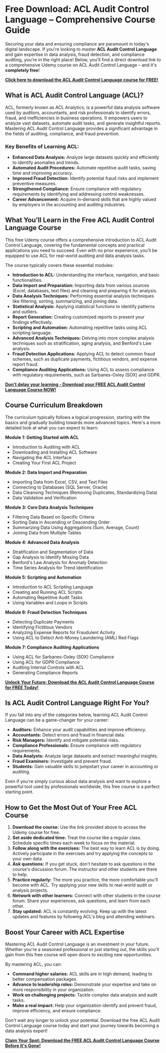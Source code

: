 # Free Download: ACL Audit Control Language – Comprehensive Course Guide

Securing your data and ensuring compliance are paramount in today's digital landscape. If you're looking to master **ACL Audit Control Language** and gain expertise in data analysis, fraud detection, and compliance auditing, you're in the right place! Below, you'll find a direct download link to a comprehensive Udemy course on ACL Audit Control Language – and it's **completely free**!

[**Click here to download the ACL Audit Control Language course for FREE!**](https://udemywork.com/acl-audit-control-language)

## What is ACL Audit Control Language (ACL)?

ACL, formerly known as ACL Analytics, is a powerful data analysis software used by auditors, accountants, and risk professionals to identify errors, fraud, and inefficiencies in business operations. It empowers users to analyze vast datasets, automate audit tasks, and generate insightful reports. Mastering ACL Audit Control Language provides a significant advantage in the fields of auditing, compliance, and fraud prevention.

### Key Benefits of Learning ACL:

*   **Enhanced Data Analysis:** Analyze large datasets quickly and efficiently to identify anomalies and trends.
*   **Automated Audit Procedures:** Automate repetitive audit tasks, saving time and improving accuracy.
*   **Improved Fraud Detection:** Identify potential fraud risks and implement preventive measures.
*   **Strengthened Compliance:** Ensure compliance with regulatory requirements by identifying and addressing control weaknesses.
*   **Career Advancement:** Acquire in-demand skills that are highly valued by employers in the accounting and auditing industries.

## What You’ll Learn in the Free ACL Audit Control Language Course

This free Udemy course offers a comprehensive introduction to ACL Audit Control Language, covering the fundamental concepts and practical applications you need to succeed. Even with no prior experience, you’ll be equipped to use ACL for real-world auditing and data analysis tasks.

The course typically covers these essential modules:

*   **Introduction to ACL:** Understanding the interface, navigation, and basic functionalities.
*   **Data Import and Preparation:** Importing data from various sources (Excel, databases, text files) and cleaning and preparing it for analysis.
*   **Data Analysis Techniques:** Performing essential analysis techniques like filtering, sorting, summarizing, and joining data.
*   **Statistical Analysis:** Applying statistical functions to identify patterns and outliers.
*   **Report Generation:** Creating customized reports to present your findings effectively.
*   **Scripting and Automation:** Automating repetitive tasks using ACL scripting language.
*   **Advanced Analysis Techniques:** Delving into more complex analysis techniques such as stratification, aging analysis, and Benford's Law analysis.
*   **Fraud Detection Applications:** Applying ACL to detect common fraud schemes, such as duplicate payments, fictitious vendors, and expense report fraud.
*   **Compliance Auditing Applications:** Using ACL to assess compliance with regulatory requirements, such as Sarbanes-Oxley (SOX) and GDPR.

[**Don't delay your learning - Download your FREE ACL Audit Control Language Course NOW!**](https://udemywork.com/acl-audit-control-language)

## Course Curriculum Breakdown

The curriculum typically follows a logical progression, starting with the basics and gradually building towards more advanced topics. Here's a more detailed look at what you can expect to learn:

**Module 1: Getting Started with ACL**

*   Introduction to Auditing with ACL
*   Downloading and Installing ACL Software
*   Navigating the ACL Interface
*   Creating Your First ACL Project

**Module 2: Data Import and Preparation**

*   Importing Data from Excel, CSV, and Text Files
*   Connecting to Databases (SQL Server, Oracle)
*   Data Cleansing Techniques (Removing Duplicates, Standardizing Data)
*   Data Validation and Verification

**Module 3: Core Data Analysis Techniques**

*   Filtering Data Based on Specific Criteria
*   Sorting Data in Ascending or Descending Order
*   Summarizing Data Using Aggregations (Sum, Average, Count)
*   Joining Data from Multiple Tables

**Module 4: Advanced Data Analysis**

*   Stratification and Segmentation of Data
*   Gap Analysis to Identify Missing Data
*   Benford's Law Analysis for Anomaly Detection
*   Time Series Analysis for Trend Identification

**Module 5: Scripting and Automation**

*   Introduction to ACL Scripting Language
*   Creating and Running ACL Scripts
*   Automating Repetitive Audit Tasks
*   Using Variables and Loops in Scripts

**Module 6: Fraud Detection Techniques**

*   Detecting Duplicate Payments
*   Identifying Fictitious Vendors
*   Analyzing Expense Reports for Fraudulent Activity
*   Using ACL to Detect Anti-Money Laundering (AML) Red Flags

**Module 7: Compliance Auditing Applications**

*   Using ACL for Sarbanes-Oxley (SOX) Compliance
*   Using ACL for GDPR Compliance
*   Auditing Internal Controls with ACL
*   Generating Compliance Reports

[**Unlock Your Future: Download the ACL Audit Control Language Course for FREE Today!**](https://udemywork.com/acl-audit-control-language)

## Is ACL Audit Control Language Right For You?

If you fall into any of the categories below, learning ACL Audit Control Language can be a game-changer for your career:

*   **Auditors:** Enhance your audit capabilities and improve efficiency.
*   **Accountants:** Detect errors and fraud in financial data.
*   **Risk Managers:** Identify and mitigate potential risks.
*   **Compliance Professionals:** Ensure compliance with regulatory requirements.
*   **Data Analysts:** Analyze large datasets and extract meaningful insights.
*   **Fraud Examiners:** Investigate and prevent fraud.
*   **Students:** Gain valuable skills to jumpstart your career in accounting or auditing.

Even if you're simply curious about data analysis and want to explore a powerful tool used by professionals worldwide, this free course is a perfect starting point.

## How to Get the Most Out of Your Free ACL Course

1.  **Download the course:** Use the link provided above to access the Udemy course for free.
2.  **Set aside dedicated time:** Treat the course like a regular class. Schedule specific times each week to focus on the material.
3.  **Follow along with the exercises:** The best way to learn ACL is by doing. Actively participate in the exercises and try applying the concepts to your own data.
4.  **Ask questions:** If you get stuck, don't hesitate to ask questions in the course's discussion forum. The instructor and other students are there to help.
5.  **Practice regularly:** The more you practice, the more comfortable you'll become with ACL. Try applying your new skills to real-world audit or analysis projects.
6.  **Network with other learners:** Connect with other students in the course forum. Share your experiences, ask questions, and learn from each other.
7.  **Stay updated:** ACL is constantly evolving. Keep up with the latest updates and features by following ACL's blog and attending webinars.

## Boost Your Career with ACL Expertise

Mastering ACL Audit Control Language is an investment in your future. Whether you're a seasoned professional or just starting out, the skills you'll gain from this free course will open doors to exciting new opportunities.

By mastering ACL, you can:

*   **Command higher salaries:** ACL skills are in high demand, leading to better compensation packages.
*   **Advance to leadership roles:** Demonstrate your expertise and take on more responsibility in your organization.
*   **Work on challenging projects:** Tackle complex data analysis and audit tasks.
*   **Make a real impact:** Help your organization identify and prevent fraud, improve efficiency, and ensure compliance.

Don't wait any longer to unlock your potential. Download the free ACL Audit Control Language course today and start your journey towards becoming a data analysis expert!

[**Claim Your Spot: Download the FREE ACL Audit Control Language Course Before It's Gone!**](https://udemywork.com/acl-audit-control-language)
